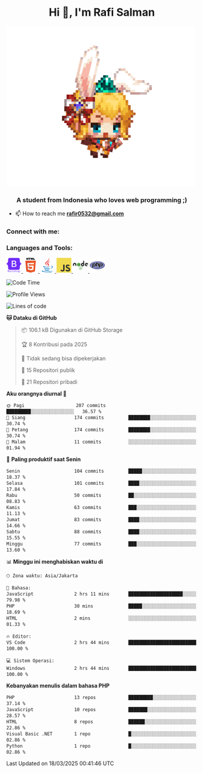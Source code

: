 <h1 align="center">Hi 👋, I'm Rafi Salman</h1>
<img src="img/lp.gif" /> 
<h3 align="center">A student from Indonesia who loves web programming ;)</h3>

- 📫 How to reach me **rafir0532@gmail.com**

<h3 align="left">Connect with me:</h3>
<p align="left">
</p>

<h3 align="left">Languages and Tools:</h3>
<p align="left"> <a href="https://getbootstrap.com" target="_blank" rel="noreferrer"> <img src="https://raw.githubusercontent.com/devicons/devicon/master/icons/bootstrap/bootstrap-plain-wordmark.svg" alt="bootstrap" width="40" height="40"/> </a> <a href="https://www.w3.org/html/" target="_blank" rel="noreferrer"> <img src="https://raw.githubusercontent.com/devicons/devicon/master/icons/html5/html5-original-wordmark.svg" alt="html5" width="40" height="40"/> </a> <a href="https://www.java.com" target="_blank" rel="noreferrer"> <img src="https://raw.githubusercontent.com/devicons/devicon/master/icons/java/java-original.svg" alt="java" width="40" height="40"/> </a> <a href="https://developer.mozilla.org/en-US/docs/Web/JavaScript" target="_blank" rel="noreferrer"> <img src="https://raw.githubusercontent.com/devicons/devicon/master/icons/javascript/javascript-original.svg" alt="javascript" width="40" height="40"/> </a> <a href="https://nodejs.org" target="_blank" rel="noreferrer"> <img src="https://raw.githubusercontent.com/devicons/devicon/master/icons/nodejs/nodejs-original-wordmark.svg" alt="nodejs" width="40" height="40"/> </a> <a href="https://www.php.net" target="_blank" rel="noreferrer"> <img src="https://raw.githubusercontent.com/devicons/devicon/master/icons/php/php-original.svg" alt="php" width="40" height="40"/> </a> </p>

<!--START_SECTION:waka-->
![Code Time](http://img.shields.io/badge/Code%20Time-352%20hrs%2043%20mins-blue)

![Profile Views](http://img.shields.io/badge/Profil%20dilihat-0-blue)

![Lines of code](https://img.shields.io/badge/Sejak%20Hello%20World%20aku%20telah%20menulis-1.8%20million%20baris%20kode-blue)

**🐱 Dataku di GitHub** 

> 📦 106.1 kB Digunakan di GitHub Storage 
 > 
> 🏆 8 Kontribusi pada 2025
 > 
> 🚫 Tidak sedang bisa dipekerjakan
 > 
> 📜 15 Repositori publik 
 > 
> 🔑 21 Repositori pribadi 
 > 
**Aku orangnya diurnal 🐤** 

```text
🌞 Pagi                   207 commits         █████████░░░░░░░░░░░░░░░░   36.57 % 
🌆 Siang                  174 commits         ████████░░░░░░░░░░░░░░░░░   30.74 % 
🌃 Petang                 174 commits         ████████░░░░░░░░░░░░░░░░░   30.74 % 
🌙 Malam                  11 commits          ░░░░░░░░░░░░░░░░░░░░░░░░░   01.94 % 
```
📅 **Paling produktif saat Senin** 

```text
Senin                    104 commits         █████░░░░░░░░░░░░░░░░░░░░   18.37 % 
Selasa                   101 commits         ████░░░░░░░░░░░░░░░░░░░░░   17.84 % 
Rabu                     50 commits          ██░░░░░░░░░░░░░░░░░░░░░░░   08.83 % 
Kamis                    63 commits          ███░░░░░░░░░░░░░░░░░░░░░░   11.13 % 
Jumat                    83 commits          ████░░░░░░░░░░░░░░░░░░░░░   14.66 % 
Sabtu                    88 commits          ████░░░░░░░░░░░░░░░░░░░░░   15.55 % 
Minggu                   77 commits          ███░░░░░░░░░░░░░░░░░░░░░░   13.60 % 
```


📊 **Minggu ini menghabiskan waktu di** 

```text
🕑︎ Zona waktu: Asia/Jakarta

💬 Bahasa: 
JavaScript               2 hrs 11 mins       ████████████████████░░░░░   79.98 % 
PHP                      30 mins             █████░░░░░░░░░░░░░░░░░░░░   18.69 % 
HTML                     2 mins              ░░░░░░░░░░░░░░░░░░░░░░░░░   01.33 % 

🔥 Editor: 
VS Code                  2 hrs 44 mins       █████████████████████████   100.00 % 

💻 Sistem Operasi: 
Windows                  2 hrs 44 mins       █████████████████████████   100.00 % 
```

**Kebanyakan menulis dalam bahasa PHP** 

```text
PHP                      13 repos            █████████░░░░░░░░░░░░░░░░   37.14 % 
JavaScript               10 repos            ███████░░░░░░░░░░░░░░░░░░   28.57 % 
HTML                     8 repos             ██████░░░░░░░░░░░░░░░░░░░   22.86 % 
Visual Basic .NET        1 repo              █░░░░░░░░░░░░░░░░░░░░░░░░   02.86 % 
Python                   1 repo              █░░░░░░░░░░░░░░░░░░░░░░░░   02.86 % 
```




 Last Updated on 18/03/2025 00:41:46 UTC
<!--END_SECTION:waka-->

